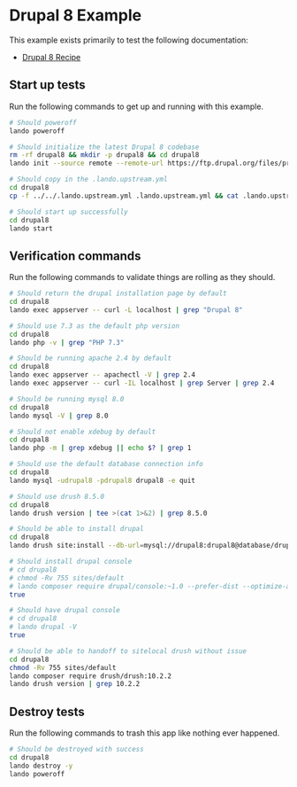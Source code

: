 # Drupal 8 Example

This example exists primarily to test the following documentation:

* [Drupal 8 Recipe](https://docs.devwithlando.io/tutorials/drupal8.html)

## Start up tests

Run the following commands to get up and running with this example.

```bash
# Should poweroff
lando poweroff

# Should initialize the latest Drupal 8 codebase
rm -rf drupal8 && mkdir -p drupal8 && cd drupal8
lando init --source remote --remote-url https://ftp.drupal.org/files/projects/drupal-8.9.20.tar.gz --remote-options="--strip-components 1" --recipe drupal8 --webroot . --name lando-drupal8 --option database=mysql:8.0 --option composer_version=2.1.14

# Should copy in the .lando.upstream.yml
cd drupal8
cp -f ../../.lando.upstream.yml .lando.upstream.yml && cat .lando.upstream.yml

# Should start up successfully
cd drupal8
lando start
```

## Verification commands

Run the following commands to validate things are rolling as they should.

```bash
# Should return the drupal installation page by default
cd drupal8
lando exec appserver -- curl -L localhost | grep "Drupal 8"

# Should use 7.3 as the default php version
cd drupal8
lando php -v | grep "PHP 7.3"

# Should be running apache 2.4 by default
cd drupal8
lando exec appserver -- apachectl -V | grep 2.4
lando exec appserver -- curl -IL localhost | grep Server | grep 2.4

# Should be running mysql 8.0
cd drupal8
lando mysql -V | grep 8.0

# Should not enable xdebug by default
cd drupal8
lando php -m | grep xdebug || echo $? | grep 1

# Should use the default database connection info
cd drupal8
lando mysql -udrupal8 -pdrupal8 drupal8 -e quit

# Should use drush 8.5.0
cd drupal8
lando drush version | tee >(cat 1>&2) | grep 8.5.0

# Should be able to install drupal
cd drupal8
lando drush site:install --db-url=mysql://drupal8:drupal8@database/drupal8 -y

# Should install drupal console
# cd drupal8
# chmod -Rv 755 sites/default
# lando composer require drupal/console:~1.0 --prefer-dist --optimize-autoloader
true

# Should have drupal console
# cd drupal8
# lando drupal -V
true

# Should be able to handoff to sitelocal drush without issue
cd drupal8
chmod -Rv 755 sites/default
lando composer require drush/drush:10.2.2
lando drush version | grep 10.2.2
```

## Destroy tests

Run the following commands to trash this app like nothing ever happened.

```bash
# Should be destroyed with success
cd drupal8
lando destroy -y
lando poweroff
```
